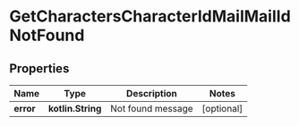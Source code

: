 
# GetCharactersCharacterIdMailMailIdNotFound

## Properties
Name | Type | Description | Notes
------------ | ------------- | ------------- | -------------
**error** | **kotlin.String** | Not found message |  [optional]



